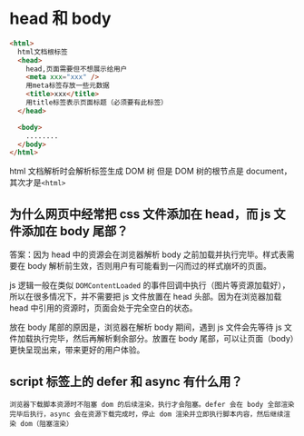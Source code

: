 # head 和 body

```html
<html>
  html文档根标签
  <head>
    head,页面需要但不想展示给用户
    <meta xxx="xxx" />
    用meta标签存放一些元数据
    <title>xxx</title>
    用title标签表示页面标题（必须要有此标签）
  </head>

  <body>
    ........
  </body>
</html>
```

html 文档解析时会解析标签生成 DOM 树
但是 DOM 树的根节点是 document，其次才是`<html>`

## 为什么网页中经常把 css 文件添加在 head，而 js 文件添加在 body 尾部？

答案：因为 head 中的资源会在浏览器解析 body 之前加载并执行完毕。样式表需要在 body 解析前生效，否则用户有可能看到一闪而过的样式崩坏的页面。

js 逻辑一般在类似 `DOMContentLoaded` 的事件回调中执行（图片等资源加载好），所以在很多情况下，并不需要把 js 文件放置在 head 头部。因为在浏览器加载 head 中引用的资源时，页面会处于完全空白的状态。

放在 body 尾部的原因是，浏览器在解析 body 期间，遇到 js 文件会先等待 js 文件加载执行完毕，然后再解析剩余部分。放置在 body 尾部，可以让页面（body）更快呈现出来，带来更好的用户体验。

## script 标签上的 defer 和 async 有什么用？

    浏览器下载脚本资源时不阻塞 dom 的后续渲染，执行才会阻塞。defer 会在 body 全部渲染完毕后执行，async 会在资源下载完成时，停止 dom 渲染并立即执行脚本内容，然后继续渲染 dom（阻塞渲染）
